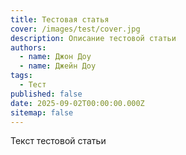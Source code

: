 ```yaml
---
title: Тестовая статья
cover: /images/test/cover.jpg
description: Описание тестовой статьи
authors:
  - name: Джон Доу
  - name: Джейн Доу
tags:
  - Тест
published: false
date: 2025-09-02T00:00:00.000Z
sitemap: false
---
```


Текст тестовой статьи

